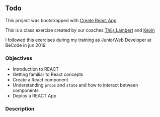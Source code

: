 ## Todo

This project was bootstrapped with [Create React App](https://github.com/facebook/create-react-app).

This is a class exercise created by our coaches [Thijs Lambert](https://github.com/Thijs-Lambert) and [Kevin](https://github.com/keloriane)

I followed this exercises during my training as JuniorWeb Developer at BeCode in jun 2019.

### Objectives

- Introduction to REACT
- Getting familiar to React concepts 
- Create a React component
- Understanding `props` and `state` and how to interact between components
- Deploy a REACT App

### Description

